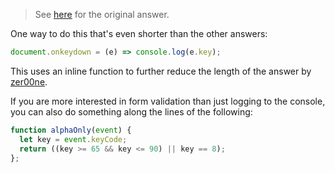 
> See [here](https://stackoverflow.com/a/72393858/6456163) for the original answer.

One way to do this that's even shorter than the other answers:

```js
document.onkeydown = (e) => console.log(e.key);
```

This uses an inline function to further reduce the length of the answer by [zer00ne](https://stackoverflow.com/a/72393774/6456163).

If you are more interested in form validation than just logging to the console, you can also do something along the lines of the following:

```js
function alphaOnly(event) {
  let key = event.keyCode;
  return ((key >= 65 && key <= 90) || key == 8);
};
```
